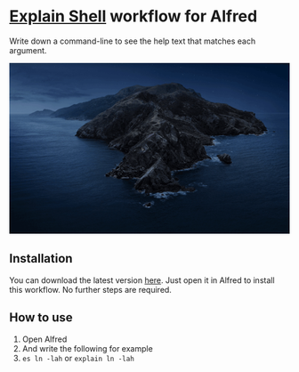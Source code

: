 # [Explain Shell](https://explainshell.com/) workflow for Alfred

Write down a command-line to see the help text that matches each argument.

![](video.gif)

## Installation
You can download the latest version [here](https://github.com/svsool/alfred-explainshell/releases/latest).
Just open it in Alfred to install this workflow. No further steps are required.

## How to use

1. Open Alfred
1. And write the following for example
1. `es ln -lah` or `explain ln -lah`
